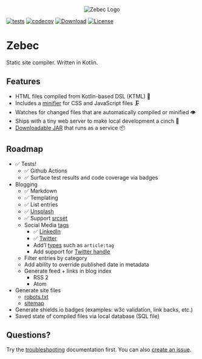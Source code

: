 <p align="center"><img src="https://github.com/ssoper/Zebec/raw/main/gh/zebec.png" alt="Zebec Logo"></p>

[![tests](https://github.com/ssoper/Zebec/actions/workflows/coverage.yml/badge.svg)](https://github.com/ssoper/Zebec/actions/workflows/coverage.yml)
[![codecov](https://codecov.io/gh/ssoper/Zebec/branch/main/graph/badge.svg?token=HU5CYI3X3X)](https://codecov.io/gh/ssoper/Zebec)
[![Download](https://img.shields.io/badge/download-v1.0.1-blue)](https://github.com/ssoper/Zebec/packages/108070)
[![License](https://img.shields.io/github/license/ssoper/Zebec)](https://github.com/ssoper/Zebec/blob/master/LICENSE)

# Zebec

Static site compiler. Written in Kotlin.

## Features

* HTML files compiled from Kotlin-based DSL (KTML) 🔧
* Includes a [minifier](https://yui.github.io/yuicompressor/) for CSS and JavaScript files 🗜
* Watches for changed files that are automatically compiled or minified 👁 
* Ships with a tiny web server to make local development a cinch 💅
* [Downloadable JAR](https://github.com/ssoper/Zebec/packages) that runs as a service 📦

## Roadmap

* ✅ Tests!
    * ✅ Github Actions
    * ✅ Surface test results and code coverage via badges
* Blogging
    * ✅ Markdown
    * ✅ Templating
    * ✅ List entries
    * ✅ [Unsplash](https://source.unsplash.com/)
    * ✅ Support [srcset](http://thenewcode.com/944/Responsive-Images-For-Retina-Using-srcset-and-the-x-Designator)
    * Social Media [tags](https://blog.hubspot.com/marketing/open-graph-tags-facebook-twitter-linkedin)
        * ✅ [LinkedIn](https://www.linkedin.com/help/linkedin/answer/46687/making-your-website-shareable-on-linkedin)
        * ✅ [Twitter](https://developer.twitter.com/en/docs/tweets/optimize-with-cards/guides/getting-started)
        * Add’l [types](https://ogp.me/#types) such as `article:tag`
        * Add support for [Twitter handle](https://developer.twitter.com/en/docs/tweets/optimize-with-cards/guides/getting-started)
    * Filter entries by category
    * Add ability to override published date in metadata
    * Generate feed + links in blog index
      * RSS 2
      * Atom
* Generate site files
    * [robots.txt](https://support.google.com/webmasters/answer/6062596?hl=en&ref_topic=6061961)
    * [sitemap](https://support.google.com/webmasters/answer/183668?hl=en&ref_topic=4581190)
* Generate shields.io badges (examples: w3c validation, link backs, etc.)
* Saved state of compiled files via local database (SQL file)

## Questions?

Try the [troubleshooting](troubleshooting.md) documentation first. You can also [create an issue](https://github.com/ssoper/Zebec/issues). 

